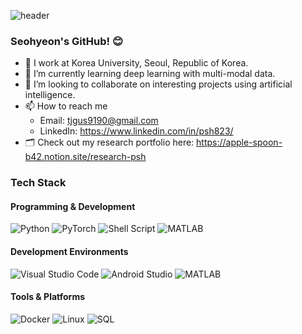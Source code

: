 ![header](https://capsule-render.vercel.app/api?type=waving&color=auto&height=300&section=header&text=Hello%20I'm%20Seo-hyeon%20Park!🙋‍♀️&fontSize=30%&animation=twinkling)

### Seohyeon's GitHub! :blush:
- 🔭 I work at Korea University, Seoul, Republic of Korea. 
- 🌱 I’m currently learning deep learning with multi-modal data.
- 👯 I’m looking to collaborate on interesting projects using artificial intelligence.
- 📫 How to reach me
  - Email: [tjgus9190@gmail.com](mailto:tjgus9190@gmail.com)
  - LinkedIn: https://www.linkedin.com/in/psh823/
- 🗂️ Check out my research portfolio here: https://apple-spoon-b42.notion.site/research-psh

### Tech Stack
#### Programming & Development
![Python](https://img.shields.io/badge/Python-3776AB?logo=python&logoColor=white)
![PyTorch](https://img.shields.io/badge/PyTorch-EE4C2C?logo=pytorch&logoColor=white)
![Shell Script](https://img.shields.io/badge/Shell_Script-4EAA25?logo=gnu-bash&logoColor=white)
![MATLAB](https://img.shields.io/badge/MATLAB-0076A8?logo=mathworks&logoColor=white)

#### Development Environments
![Visual Studio Code](https://img.shields.io/badge/Visual_Studio_Code-007ACC?logo=visual-studio-code&logoColor=white)
![Android Studio](https://img.shields.io/badge/Android_Studio-3DDC84?logo=android-studio&logoColor=white)
![MATLAB](https://img.shields.io/badge/MATLAB-0076A8?logo=mathworks&logoColor=white)

#### Tools & Platforms
![Docker](https://img.shields.io/badge/Docker-2496ED?logo=docker&logoColor=white)
![Linux](https://img.shields.io/badge/Linux-FCC624?logo=linux&logoColor=black)
![SQL](https://img.shields.io/badge/SQL-336791?logo=postgresql&logoColor=white)




<!--

-->
